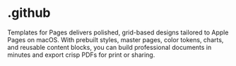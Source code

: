 # .github
Templates for Pages delivers polished, grid-based designs tailored to Apple Pages on macOS. With prebuilt styles, master pages, color tokens, charts, and reusable content blocks, you can build professional documents in minutes and export crisp PDFs for print or sharing.
